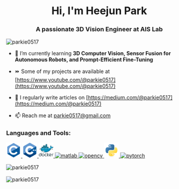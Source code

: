 <h1 align="center">Hi, I'm Heejun Park</h1>
<h3 align="center">A passionate 3D Vision Engineer at AIS Lab</h3>

<p align="left"> <img src="https://komarev.com/ghpvc/?username=parkie0517&label=Profile%20views&color=0e75b6&style=flat" alt="parkie0517" /> </p>

- 🤖 I’m currently learning **3D Computer Vision, Sensor Fusion for Autonomous Robots, and Prompt-Efficient Fine-Tuning**

- ⏩ Some of my projects are available at [https://www.youtube.com/@parkie0517](https://www.youtube.com/@parkie0517)

- 📝 I regularly write articles on [https://medium.com/@parkie0517](https://medium.com/@parkie0517)

- 📫 Reach me at parkie0517@gmail.com

<p align="left">
</p>

<h3 align="left">Languages and Tools:</h3>
<p align="left"> <a href="https://www.cprogramming.com/" target="_blank" rel="noreferrer"> <img src="https://raw.githubusercontent.com/devicons/devicon/master/icons/c/c-original.svg" alt="c" width="40" height="40"/> </a> <a href="https://www.w3schools.com/cpp/" target="_blank" rel="noreferrer"> <img src="https://raw.githubusercontent.com/devicons/devicon/master/icons/cplusplus/cplusplus-original.svg" alt="cplusplus" width="40" height="40"/> </a> <a href="https://www.docker.com/" target="_blank" rel="noreferrer"> <img src="https://raw.githubusercontent.com/devicons/devicon/master/icons/docker/docker-original-wordmark.svg" alt="docker" width="40" height="40"/> </a> <a href="https://www.mathworks.com/" target="_blank" rel="noreferrer"> <img src="https://upload.wikimedia.org/wikipedia/commons/2/21/Matlab_Logo.png" alt="matlab" width="40" height="40"/> </a> <a href="https://opencv.org/" target="_blank" rel="noreferrer"> <img src="https://www.vectorlogo.zone/logos/opencv/opencv-icon.svg" alt="opencv" width="40" height="40"/> </a> <a href="https://www.python.org" target="_blank" rel="noreferrer"> <img src="https://raw.githubusercontent.com/devicons/devicon/master/icons/python/python-original.svg" alt="python" width="40" height="40"/> </a> <a href="https://pytorch.org/" target="_blank" rel="noreferrer"> <img src="https://www.vectorlogo.zone/logos/pytorch/pytorch-icon.svg" alt="pytorch" width="40" height="40"/> </a> </p>

<p><img align="center" src="https://github-readme-stats.vercel.app/api/top-langs?username=parkie0517&show_icons=true&locale=en&layout=compact" alt="parkie0517" /></p>

<p><img align="center" src="https://github-readme-streak-stats.herokuapp.com/?user=parkie0517&" alt="parkie0517" /></p>
